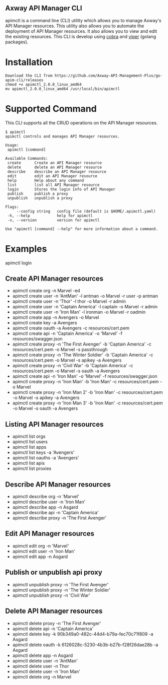 ## Axway API Manager CLI
apimctl is a command line (CLI) utility which allows you to manage Axway's API Manager resources. This utility also allows you to automate the deployment of API Manager resources. It also allows you to view and edit the existing resources. This CLI is develop using [cobra](https://github.com/spf13/cobra) and [viper](https://github.com/spf13/viper) (golang packages).

# Installation

```
Download the CLI from https://github.com/Axway-API-Management-Plus/go-apim-cli/releases
chmod +x apimctl_2.0.0_linux_amd64 
mv apimctl_2.0.0_linux_amd64 /usr/local/bin/apimctl 
```

# Supported Command

This CLI supports all the CRUD operations on the API Manager resources. 
 ```
$ apimctl 
apimctl controls and manages API Manager resources.

Usage:
  apimctl [command]

Available Commands:
  create      Create an API Manager resource
  delete      delete an API Manager resource
  describe    describe an API Manager resource
  edit        edit an API Manager resource
  help        Help about any command
  list        list all API Manager resource
  login       Stores the login info of API Manager
  publish     publish a proxy
  unpublish   unpublish a proxy

Flags:
      --config string   config file (default is $HOME/.apimctl.yaml)
  -h, --help            help for apimctl
  -v, --version         version for apimctl

Use "apimctl [command] --help" for more information about a command.
 ```

# Examples

apimctl login

## Create API Manager resources

* apimctl create org -n Marvel -ed 
* apimctl create user -n 'AntMan' -l antman -o Marvel -r user -p antman
* apimctl create user -n 'Thor' -l thor -o Marvel -r admin
* apimctl create user -n 'Captain America' -l captain -o Marvel -r admin
* apimctl create user -n 'Iron Man' -l ironman -o Marvel -r oadmin
* apimctl create app -n Avengers -o Marvel
* apimctl create key -a Avengers
* apimctl create oauth -a Avengers -c resources/cert.pem 
* apimctl create api -n 'Captain America' -o 'Marvel' -f resources/swagger.json 
* apimctl create proxy -n 'The First Avenger' -b 'Captain America' -c resources/cert.pem -o Marvel -s passthrough
* apimctl create proxy -n 'The Winter Soldier' -b 'Captain America' -c resources/cert.pem -o Marvel -s apikey -a Avengers
* apimctl create proxy -n 'Civil War' -b 'Captain America' -c resources/cert.pem -o Marvel -s oauth -a Avengers
* apimctl create api -n 'Iron Man' -o 'Marvel' -f resources/swagger.json 
* apimctl create proxy -n 'Iron Man' -b 'Iron Man' -c resources/cert.pem -o Marvel 
* apimctl create proxy -n 'Iron Man 2' -b 'Iron Man' -c resources/cert.pem -o Marvel -s apikey -a Avengers
* apimctl create proxy -n 'Iron Man 3' -b 'Iron Man' -c resources/cert.pem -o Marvel -s oauth -a Avengers

## Listing API Manager resources

* apimctl list orgs
* apimctl list users
* apimctl list apps
* apimctl list keys -a 'Avengers'
* apimctl list oauths -a 'Avengers'
* apimctl list apis
* apimctl list proxies

## Describe API Manager resources

* apimctl describe org -n 'Marvel'
* apimctl describe user -n 'Iron Man'
* apimctl describe app -n Asgard
* apimctl describe api -n 'Captain America'
* apimctl describe proxy -n 'The First Avenger'

## Edit API Manager resources

* apimctl edit org -n 'Marvel'
* apimctl edit user -n 'Iron Man'
* apimctl edit app -n Asgard

## Publish or unpublish api proxy

* apimctl unpublish proxy -n 'The First Avenger'
* apimctl unpublish proxy -n 'The Winter Soldier'
* apimctl unpublish proxy -n 'Civil War'

## Delete API Manager resources

* apimctl delete proxy -n 'The First Avenger'
* apimctl delete api -n 'Captain America'
* apimctl delete key -k 90b349a0-482c-44d4-b79a-fec70c71f809 -a Asgard
* apimctl delete oauth -k 6126028c-5230-4b3b-b27b-f28f26dae28b -a Asgard
* apimctl delete app -n Asgard
* apimctl delete user -n 'AntMan'
* apimctl delete user -n Thor
* apimctl delete user -n 'Iron Man'
* apimctl delete org -n Marvel
